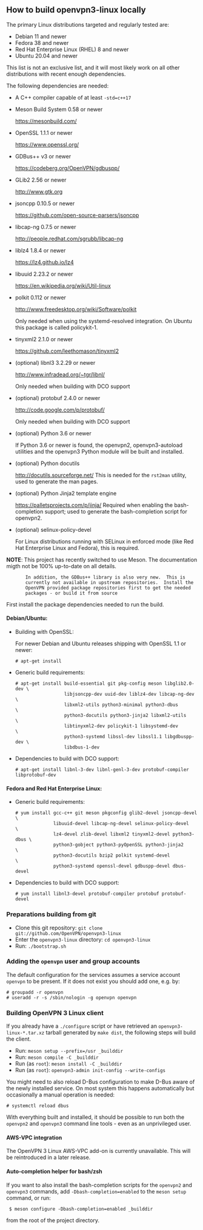 How to build openvpn3-linux locally
-----------------------------------

The primary Linux distributions targeted and regularly tested are:

  - Debian 11 and newer
  - Fedora 38 and newer
  - Red Hat Enterprise Linux (RHEL) 8 and newer
  - Ubuntu 20.04 and newer

This list is not an exclusive list, and it will most likely work
on all other distributions with recent enough dependencies.

The following dependencies are needed:

* A C++ compiler capable of at least ``-std=c++17``

* Meson Build System 0.58 or newer

  https://mesonbuild.com/

* OpenSSL 1.1.1 or newer

  https://www.openssl.org/

* GDBus++ v3 or newer

  https://codeberg.org/OpenVPN/gdbuspp/

* GLib2 2.56 or newer

  http://www.gtk.org

* jsoncpp 0.10.5 or newer

  https://github.com/open-source-parsers/jsoncpp

* libcap-ng 0.7.5 or newer

  http://people.redhat.com/sgrubb/libcap-ng

* liblz4 1.8.4 or newer

  https://lz4.github.io/lz4

* libuuid 2.23.2 or newer

  https://en.wikipedia.org/wiki/Util-linux

* polkit 0.112 or newer

  http://www.freedesktop.org/wiki/Software/polkit

  Only needed when using the systemd-resolved integration.  On Ubuntu this
  package is called policykit-1.

* tinyxml2 2.1.0 or newer

  https://github.com/leethomason/tinyxml2

* (optional) libnl3 3.2.29 or newer

  http://www.infradead.org/~tgr/libnl/

  Only needed when building with DCO support

* (optional) protobuf 2.4.0 or newer

  http://code.google.com/p/protobuf/

  Only needed when building with DCO support

* (optional) Python 3.6 or newer

  If Python 3.6 or newer is found, the openvpn2, openvpn3-autoload utilities
  and the openvpn3 Python module will be built and installed.

* (optional) Python docutils

  http://docutils.sourceforge.net/
  This is needed for the `rst2man` utility, used to generate the man pages.

* (optional) Python Jinja2 template engine

   https://palletsprojects.com/p/jinja/
   Required when enabling the bash-completion support; used to generate the
   bash-completion script for openvpn2.

* (optional) selinux-policy-devel

  For Linux distributions running with SELinux in enforced mode (like Red Hat
  Enterprise Linux and Fedora), this is required.

**NOTE**:  This project has recently switched to use Meson.  The documentation
           migth not be 100% up-to-date on all details.

           In addition, the GDBus++ library is also very new.  This is
           currently not available in upstream repositories.  Install the
           OpenVPN provided package repositories first to get the needed
           packages - or build it from source


First install the package dependencies needed to run the build.

#### Debian/Ubuntu:

- Building with OpenSSL:

  For newer Debian and Ubuntu releases shipping with OpenSSL 1.1 or newer:

      # apt-get install 

- Generic build requirements:

      # apt-get install build-essential git pkg-config meson libglib2.0-dev \
                        libjsoncpp-dev uuid-dev liblz4-dev libcap-ng-dev    \
                        libxml2-utils python3-minimal python3-dbus          \
                        python3-docutils python3-jinja2 libxml2-utils       \
                        libtinyxml2-dev policykit-1 libsystemd-dev          \
                        python3-systemd libssl-dev libssl1.1 libgdbuspp-dev \
                        libdbus-1-dev

- Dependencies to build with DCO support:

      # apt-get install libnl-3-dev libnl-genl-3-dev protobuf-compiler libprotobuf-dev


#### Fedora and Red Hat Enterprise Linux:

- Generic build requirements:

      # yum install gcc-c++ git meson pkgconfig glib2-devel jsoncpp-devel    \
                    libuuid-devel libcap-ng-devel selinux-policy-devel       \
                    lz4-devel zlib-devel libxml2 tinyxml2-devel python3-dbus \
                    python3-gobject python3-pyOpenSSL python3-jinja2         \
                    python3-docutils bzip2 polkit systemd-devel              \
                    python3-systemd openssl-devel gdbuspp-devel dbus-devel

- Dependencies to build with DCO support:

      # yum install libnl3-devel protobuf-compiler protobuf protobuf-devel


### Preparations building from git
- Clone this git repository: ``git clone git://github.com/OpenVPN/openvpn3-linux``
- Enter the ``openvpn3-linux`` directory: ``cd openvpn3-linux``
- Run: ``./bootstrap.sh``


### Adding the `openvpn` user and group accounts
The default configuration for the services assumes a service account
`openvpn` to be present.  If it does not exist you should add one, e.g. by:

    # groupadd -r openvpn
    # useradd -r -s /sbin/nologin -g openvpn openvpn


### Building OpenVPN 3 Linux client
If you already have a `./configure` script or have retrieved an
`openvpn3-linux-*.tar.xz` tarball generated by `make dist`, the following steps
will build the client.

- Run: ``meson setup --prefix=/usr _builddir``
- Run: ``meson compile -C _builddir``
- Run (as `root`): ``meson install -C _builddir``
- Run (as `root`): ``openvpn3-admin init-config --write-configs``

You might need to also reload D-Bus configuration to make D-Bus aware of
the newly installed service.  On most system this happens automatically
but occasionally a manual operation is needed:

    # systemctl reload dbus

With everything built and installed, it should be possible to run both the
``openvpn2`` and ``openvpn3`` command line tools - even as an unprivileged
user.


#### AWS-VPC integration

The OpenVPN 3 Linux AWS-VPC add-on is currently unavailable. This will be
reintroduced in a later release.


#### Auto-completion helper for bash/zsh

If you want to also install the bash-completion scripts for the
``openvpn2`` and ``openvpn3`` commands, add ``-Dbash-completion=enabled``
to the ``meson setup`` command, or run:

     $ meson configure -Dbash-completion=enabled _builddir

from the root of the project directory.
